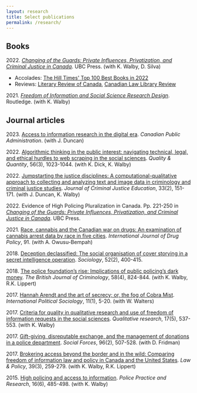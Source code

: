 ```yaml
---
layout: research
title: Select publications
permalink: /research/
---
```


## Books

2022\. [*Changing of the Guards: Private Influences, Privatization, and Criminal Justice in Canada*](https://www.ubcpress.ca/changing-of-the-guards). UBC Press. (with K. Walby, D. Silva)

- Accolades: [The Hill Times' Top 100 Best Books in 2022](https://www.hilltimes.com/story/2022/12/19/the-hill-times-list-of-100-best-books-in-2022/355169/)
- Reviews: [Literary Review of Canada](https://reviewcanada.ca/magazine/2023/06/private-eyes/), [Canadian Law Library Review](https://www.callacbd.ca/resources/Documents/CLLR%2048_1.pdf)

2021\. [*Freedom of Information and Social Science Research Design*](https://www.routledge.com/Freedom-of-Information-and-Social-Science-Research-Design/Walby-Luscombe/p/book/9781138345744). Routledge. (with K. Walby)

## Journal articles

2023\. [Access to information research in the digital era](https://doi.org/10.1111/capa.12518). *Canadian Public Administration*. (with J. Duncan)

2022\. [Algorithmic thinking in the public interest: navigating technical, legal, and ethical hurdles to web scraping in the social sciences](https://doi.org/10.1007/s11135-021-01164-0). *Quality & Quantity*, 56(3), 1023-1044. (with K. Dick, K. Walby)

2022\. [Jumpstarting the justice disciplines: A computational-qualitative approach to collecting and analyzing text and image data in criminology and criminal justice studies](). *Journal of Criminal Justice Education*, 33(2), 151-171. (with J. Duncan, K. Walby)

2022\. Evidence of High Policing Pluralization in Canada. Pp. 221-250 in [*Changing of the Guards: Private Influences, Privatization, and Criminal Justice in Canada*](https://www.ubcpress.ca/changing-of-the-guards). UBC Press.

2021\. [Race, cannabis and the Canadian war on drugs: An examination of cannabis arrest data by race in five cities](https://doi.org/10.1016/j.drugpo.2020.102937). *International Journal of Drug Policy*, 91. (with A. Owusu-Bempah)

2018\. [Deception declassified: The social organisation of cover storying in a secret intelligence operation](https://doi.org/10.1177/0038038516657949). *Sociology*, 52(2), 400-415.

2018\. [The police foundation’s rise: Implications of public policing’s dark money](https://doi.org/10.1093/bjc/azx055). *The British Journal of Criminology*, 58(4), 824-844. (with K. Walby, R.K. Lippert)

2017\. [Hannah Arendt and the art of secrecy; or, the fog of Cobra Mist](https://doi.org/10.1093/ips/olw027). *International Political Sociology*, 11(1), 5-20. (with W. Walters)

2017\. [Criteria for quality in qualitative research and use of freedom of information requests in the social sciences](https://doi.org/10.1177/1468794116679726). *Qualitative research*, 17(5), 537-553. (with K. Walby)

2017\. [Gift-giving, disreputable exchange, and the management of donations in a police department](https://doi.org/10.1093/sf/sox063). *Social Forces*, 96(2), 507-528. (with D. Fridman)

2017\. [Brokering access beyond the border and in the wild: Comparing freedom of information law and policy in Canada and the United States](https://doi.org/10.1111/lapo.12080). *Law & Policy*, 39(3), 259-279. (with K. Walby, R.K. Lippert)

2015\. [High policing and access to information](https://doi.org/10.1080/15614263.2014.958487). *Police Practice and Research*, 16(6), 485-498. (with K. Walby)

